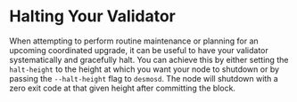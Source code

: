 # Halting Your Validator
When attempting to perform routine maintenance or planning for an upcoming coordinated
upgrade, it can be useful to have your validator systematically and gracefully halt.
You can achieve this by either setting the `halt-height` to the height at which
you want your node to shutdown or by passing the `--halt-height` flag to `desmosd`.
The node will shutdown with a zero exit code at that given height after committing
the block.
